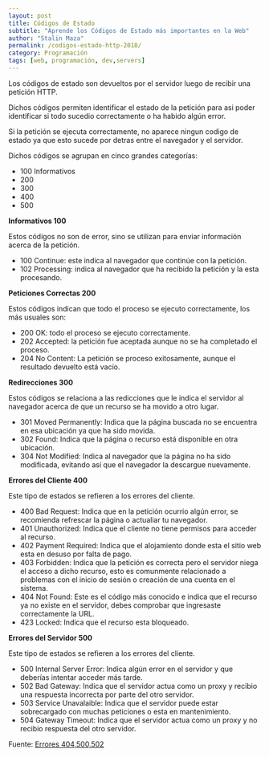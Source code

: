 ```yaml
---
layout: post
title: Códigos de Estado
subtitle: "Aprende los Códigos de Estado más importantes en la Web"
author: "Stalin Maza"
permalink: /codigos-estado-http-2018/
category: Programación
tags: [web, programación, dev,servers]
---
```


Los códigos de estado son devueltos por el servidor luego de recibir una petición HTTP.

Dichos códigos permiten identificar el estado de la petición para asi poder identificar si todo sucedio
correctamente o ha habido algún error.

Si la petición se ejecuta correctamente, no aparece ningun codigo de estado ya que esto sucede por detras
entre el navegador y el servidor.

Dichos códigos se agrupan en cinco grandes categorías:

- 100 Informativos
- 200
- 300
- 400
- 500

**Informativos 100**

Estos códigos no son de error, sino se utilizan para enviar información acerca de la petición.

- 100 Continue: este indica al navegador que continúe con la petición.
- 102 Processing: indica al navegador que ha recibido la petición y la esta procesando.

**Peticiones Correctas 200**

Estos códigos indican que todo el proceso se ejecuto correctamente, los más usuales son:

- 200 OK: todo el proceso se ejecuto correctamente.
- 202 Accepted: la petición fue aceptada aunque no se ha completado el proceso.
- 204 No Content: La petición se proceso exitosamente, aunque el resultado devuelto está vacío.

**Redirecciones 300**

Estos códigos se relaciona a las redicciones que le indica el servidor al navegador acerca de que un recurso se ha
movido a otro lugar.

- 301 Moved Permanently: Indica que la página buscada no se encuentra en esa ubicación ya que ha sido movida.
- 302 Found: Indica que la página o recurso está disponible en otra ubicación.
- 304 Not Modified: Indica al navegador que la página no ha sido modificada, evitando así que el navegador la 
descargue nuevamente.

**Errores del Cliente 400**

Este tipo de estados se refieren a los errores del cliente.

- 400 Bad Request: Indica que en la petición ocurrio algún error, se recomienda refrescar la página o 
actualiar tu navegador.
- 401 Unauthorized: Indica que el cliente no tiene permisos para acceder al recurso.
- 402 Payment Required: Indica que el alojamiento donde esta el sitio web esta en desuso por falta de pago.
- 403 Forbidden: Indica que la petición es correcta pero el servidor niega el acceso a dicho recurso, esto es comunmente
relacionado a problemas con el inicio de sesión o creación de una cuenta en el sistema.
- 404 Not Found: Este es el código más conocido e indica que el recurso ya no existe en el servidor, debes comprobar que
ingresaste correctamente la URL.
- 423 Locked: Indica que el recurso esta bloqueado.

**Errores del Servidor 500**

Este tipo de estados se refieren a los errores del cliente.

- 500 Internal Server Error: Indica algún error en el servidor y que deberías intentar acceder más tarde.
- 502 Bad Gateway: Indica que el servidor actua como un proxy y recibio una respuesta incorrecta por parte del otro 
servidor.
- 503 Service Unavalaible: Indica que el servidor puede estar sobrecargado con muchas peticiones o esta en mantenimiento.
- 504 Gateway Timeout: Indica que el servidor actua como un proxy y no recibio respuesta del otro servidor.


Fuente: <a href="https://www.xataka.com/basics/errores-404-500-502-504-y-mas-en-paginas-web-que-significan" 
target="_blank">Errores 404,500,502</a>

